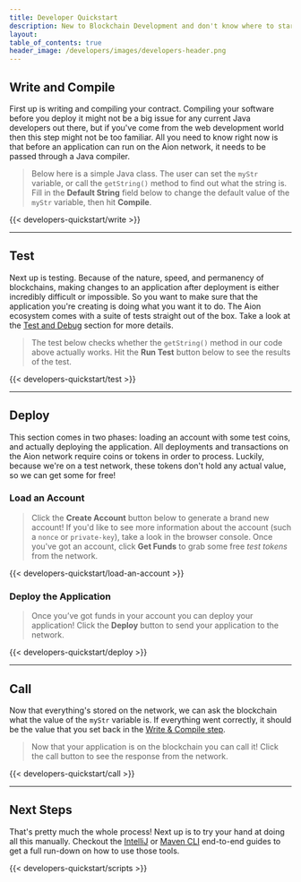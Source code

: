 ```yaml
---
title: Developer Quickstart
description: New to Blockchain Development and don't know where to start? Follow this quickstart through to get a general understanding of the blockchain development workflow. Already know the workflow and just want to get your hands dirty building something, checkout the IntelliJ and Maven CLI end-to-end tutorials.
layout: 
table_of_contents: true
header_image: /developers/images/developers-header.png
---
```


## Write and Compile

First up is writing and compiling your contract. Compiling your software before you deploy it might not be a big issue for any current Java developers out there, but if you've come from the web development world then this step might not be too familiar. All you need to know right now is that before an application can run on the Aion network, it needs to be passed through a Java compiler.

> Below here is a simple Java class. The user can set the `myStr` variable, or call the `getString()` method to find out what the string is. Fill in the **Default String** field below to change the default value of the `myStr` variable, then hit **Compile**.

{{< developers-quickstart/write >}}

---

## Test

Next up is testing. Because of the nature, speed, and permanency of blockchains, making changes to an application after deployment is either incredibly difficult or impossible. So you want to make sure that the application you're creating is doing what you want it to do. The Aion ecosystem comes with a suite of tests straight out of the box. Take a look at the [Test and Debug](/developers/basics/test-and-debug/end-to-end) section for more details.

> The test below checks whether the `getString()` method in our code above actually works. Hit the **Run Test** button below to see the results of the test.

{{< developers-quickstart/test >}}

---

## Deploy

This section comes in two phases: loading an account with some test coins, and actually deploying the application. All deployments and transactions on the Aion network require coins or tokens in order to process. Luckily, because we're on a test network, these tokens don't hold any actual value, so we can get some for free!

### Load an Account

> Click the **Create Account** button below to generate a brand new account! If you'd like to see more information about the account (such a `nonce` or `private-key`), take a look in the browser console. Once you've got an account, click **Get Funds** to grab some free _test tokens_ from the network.

{{< developers-quickstart/load-an-account >}}

### Deploy the Application

> Once you’ve got funds in your account you can deploy your application! Click the **Deploy** button to send your application to the network.

{{< developers-quickstart/deploy >}}

---

## Call

Now that everything's stored on the network, we can ask the blockchain what the value of the `myStr` variable is. If everything went correctly, it should be the value that you set back in the [Write & Compile step](#write-and-compile).

> Now that your application is on the blockchain you can call it! Click the call button to see the response from the network.

{{< developers-quickstart/call >}}

---

## Next Steps

That's pretty much the whole process! Next up is to try your hand at doing all this manually. Checkout the [IntelliJ](/developers/tools/intellij-plugin/end-to-end) or [Maven CLI](/developers/tools/maven-cli/end-to-end) end-to-end guides to get a full run-down on how to use those tools.

{{< developers-quickstart/scripts >}}
